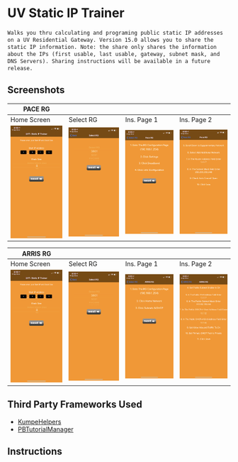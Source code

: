 # UV Static IP Trainer
	Walks you thru calculating and programing public static IP addresses on a UV Residential Gateway. Version 15.0 allows you to share the static IP information. Note: the share only shares the information about the IPs (first usable, last usable, gateway, subnet mask, and DNS Servers). Sharing instructions will be available in a future release.

## Screenshots
| PACE RG| |||
| ----------------- | ----------------- | ----------------- | ----------------- |
| Home Screen | Select RG | Ins. Page 1 | Ins. Page 2 |
| ![HomeScreen.PNG](screenshots/HomeScreen.PNG) | ![HomeScreen.PNG](screenshots/SelectRG.PNG) | ![HomeScreen.PNG](screenshots/PaceInstructions1.PNG) | ![HomeScreen.PNG](screenshots/PaceInstructions2.PNG) |

| ARRIS RG| |||
| ----------------- | ----------------- | ----------------- | ----------------- |
| Home Screen | Select RG | Ins. Page 1 | Ins. Page 2 |
| ![HomeScreen.PNG](screenshots/HomeScreen.PNG) | ![HomeScreen.PNG](screenshots/SelectRG.PNG) | ![HomeScreen.PNG](screenshots/ArrisInstructions1.PNG) | ![HomeScreen.PNG](screenshots/ArrisInstructions2.PNG) |

## Third Party Frameworks Used
-   [KumpeHelpers](https://github.com/kumpeapps/KumpeHelpers)
-   [PBTutorialManager](https://github.com/paul1893/PBTutorialManager)

## Instructions
